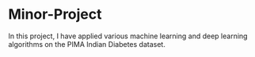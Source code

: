 # Minor-Project
In this project, I have applied various machine learning and deep learning algorithms on the PIMA Indian Diabetes dataset.
